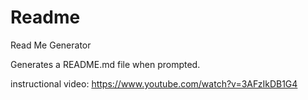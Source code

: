 # Readme
Read Me Generator

Generates a README.md file when prompted.

instructional video: https://www.youtube.com/watch?v=3AFzIkDB1G4